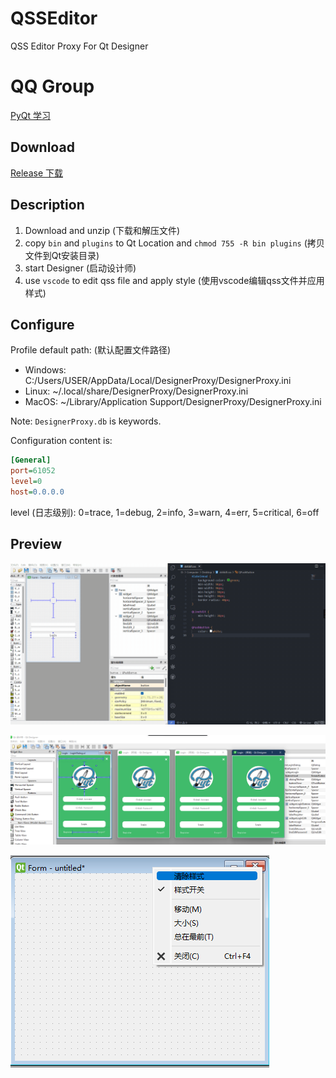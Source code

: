 # QSSEditor

QSS Editor Proxy For Qt Designer

# QQ Group

[PyQt 学习](https://jq.qq.com/?_wv=1027&k=5QVVEdF)

## Download

[Release 下载](https://github.com/PyQt5/QSSEditor/releases)

## Description

1. Download and unzip (下载和解压文件)
2. copy `bin` and `plugins` to Qt Location and `chmod 755 -R bin plugins` (拷贝文件到Qt安装目录)
3. start Designer (启动设计师)
4. use `vscode` to edit qss file and apply style (使用vscode编辑qss文件并应用样式)

## Configure

Profile default path: (默认配置文件路径)

- Windows: C:/Users/USER/AppData/Local/DesignerProxy/DesignerProxy.ini
- Linux: ~/.local/share/DesignerProxy/DesignerProxy.ini
- MacOS: ~/Library/Application Support/DesignerProxy/DesignerProxy.ini

Note: `DesignerProxy.db` is keywords.

Configuration content is:

```ini
[General]
port=61052
level=0
host=0.0.0.0

```

level (日志级别): 0=trace, 1=debug, 2=info, 3=warn, 4=err, 5=critical, 6=off

## Preview

![QSSEditor](QSSEditor.gif)

![preview.png](preview.png)

![clearstyle.png](clearstyle.png)
